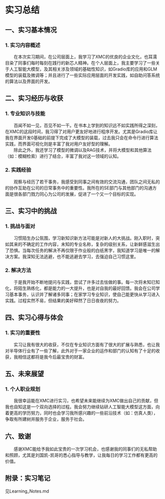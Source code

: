 # 实习总结

## 一、实习基本情况

### 1. 实习内容概述

　　在本次实习期间，在公司层面上，我学习了XMC的优良的企业文化，也耳濡目染了同事们每时每刻在践行的新芯人精神。在个人层面上，我主要学习了一些关于人工智能大模型，及其相关涉及领域的基础性知识，如Gradio库的应用和GLM模型的装载及微调等；并且进行了一些实际应用层面的开发实践，如自助问答系统的算法以及界面的开发。

## 二、实习经历与收获

### 1. 专业知识与技能

　　百闻不如一见，百见不如一干。在书本上学到的知识远不如实践所得之深刻，在XMC的这段时间，我习得了对用户更友好地进行程序开发。尤其是Gradio库让我在界面开发0基础的前提下完成了大模型的装载，过去我只会在命令行进行算法实践，而界面可视化则是丰富了我对用户友好型的理解。  
　　除此之外，我还学习了模型的微调以及RAG技术，并将大模型和其他算法（如：模糊检索）进行了结合，丰富了我对这一领域的认知。
　　
### 2. 实践经验

　　观察与经历了若干事务，我感受到同事之间有效的交流沟通，团队之间无私的的协作互助在公司的日常事务中的重要性。我所在的SE部门与其他部门的沟通方面是很各部门戮力同心为公司的发展，促进了一个又一个目标的实现。

## 三、实习中的挑战

### 1. 挑战与面对

　　习惯陌生办公氛围，学习新知识新方法可能是对新人的大挑战。刚入职时，突如其来的不确定的工作内容，未知的专业名称，复杂的级别关系，让新鲜感滋生出了恐惧。当每次任务的解决不再仅限于作业般的白纸黑字，我知道学习是唯一的解决方案。我深知无法逃避，也不能逃避去学习，去强迫自己习惯这里。
  
### 2. 解决方法

　　于是我开始不断地提问与实践，尝试了许多过去怯做的事。每一次将未知已知化，将陌生熟练化，都是能力的一大提升，也是对自我的最好回馈。我会在公司学习基本事务，认识并了解诸多同事；在家学习专业知识，使自己能更快从学习进入实践。过程实然不易，但结果的美好释然了日日夜夜的努力。
  
## 四、实习心得与体会

### 1. 实习的重要性

　　实习让我有很大的收获，不仅在专业知识方面有了很大的扩展与熟悉，也让我对半导体行业有了一些了解，此外对于一家企业的运作和部门的认知有了十足的收获，我相信这都将是我今后最宝贵的财富。

## 五、未来展望

### 1. 个人职业规划

　　我很幸运能在XMC进行实习，也希望未来能继续为XMC做出自己的贡献，但我也自知这是一个双向选择的过程。我会努力继续钻研人工智能大模型这方面，向着更高的学历努力，同时也会学习我所感兴趣的一些前沿技术（如：仿真人类），争取有所建树并服务于企业，服务于社会。
  
## 六、致谢

　　感谢XMC能给予我如此宝贵的一次学习机会，也感谢我的同事们的无私帮助和照顾，尤其是刘国凯-凯哥的悉心指导与教学，让我每日的学习工作都有更高的价值。

## 附录：实习笔记

见Learning_Notes.md

